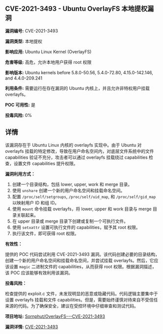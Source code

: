 ## CVE-2021-3493 - Ubuntu OverlayFS 本地提权漏洞

**漏洞编号:** CVE-2021-3493

**漏洞类型:** 本地提权

**影响应用:** Ubuntu Linux Kernel (OverlayFS)

**危害等级:** 高危，允许本地用户获得 root 权限

**影响版本:** Ubuntu kernels before 5.8.0-50.56, 5.4.0-72.80, 4.15.0-142.146, and 4.4.0-209.241

**利用条件:** 需要运行在存在漏洞的 Ubuntu 内核上，并且允许非特权用户挂载 overlayfs。

**POC 可用性:** 是

**投毒风险:** 0%

## 详情

该漏洞存在于 Ubuntu Linux 内核的 overlayfs 实现中。由于 Ubuntu 对 overlayfs 挂载的特定修改，导致在用户命名空间内，对底层文件系统中的文件 capabilities 验证不充分，攻击者可以通过 overlayfs 挂载绕过 capabilities 检查，设置文件 capabilities 提升权限。

**漏洞利用方式：**

1.  创建一个目录结构，包括 lower, upper, work 和 merge 目录。
2.  使用 `unshare` 创建一个新的用户命名空间和挂载命名空间。
3.  配置 `/proc/self/setgroups`, `/proc/self/uid_map`, 和 `/proc/self/gid_map` 以映射用户 ID 和组 ID。
4.  使用 `mount` 命令挂载 overlayfs，将 lower, upper 和 work 目录与 merge 目录关联起来。
5.  在 upper 目录或 merge 目录下创建或复制一个可执行文件。
6.  使用 `setxattr` 设置可执行文件的 capabilities，赋予其 root 权限。
7.  执行该文件，即可获得 root 权限。

**有效性：**

提供的 POC 代码尝试利用 CVE-2021-3493 漏洞。该代码创建必要的目录结构，创建一个新的用户命名空间和挂载命名空间，并尝试挂载 overlayfs。然后，它应该设置 `magic` 二进制文件的 capabilities，从而获得 root 权限。根据漏洞描述，该 POC 应该能够有效利用该漏洞。

**投毒风险：**

检查提供的 exploit.c 文件，未发现明显的恶意或隐藏代码。代码逻辑主要集中于设置 overlayfs 挂载和文件 capabilities。但是，需要始终谨慎对待来自不受信任来源的代码。为了确保安全，建议在受控环境中仔细审查和测试代码。


**项目地址:** [Sornphut/OverlayFS---CVE-2021-3493](https://github.com/Sornphut/OverlayFS---CVE-2021-3493)

**漏洞详情:** [CVE-2021-3493](https://nvd.nist.gov/vuln/detail/CVE-2021-3493)